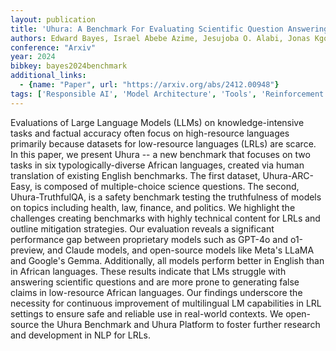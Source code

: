 ```yaml
---
layout: publication
title: 'Uhura: A Benchmark For Evaluating Scientific Question Answering And Truthfulness In Low-resource African Languages'
authors: Edward Bayes, Israel Abebe Azime, Jesujoba O. Alabi, Jonas Kgomo, Tyna Eloundou, Elizabeth Proehl, Kai Chen, Imaan Khadir, Naome A. Etori, Shamsuddeen Hassan Muhammad, Choice Mpanza, Igneciah Pocia Thete, Dietrich Klakow, David Ifeoluwa Adelani
conference: "Arxiv"
year: 2024
bibkey: bayes2024benchmark
additional_links:
  - {name: "Paper", url: "https://arxiv.org/abs/2412.00948"}
tags: ['Responsible AI', 'Model Architecture', 'Tools', 'Reinforcement Learning', 'GPT', 'Applications']
---
```

Evaluations of Large Language Models (LLMs) on knowledge-intensive tasks and
factual accuracy often focus on high-resource languages primarily because
datasets for low-resource languages (LRLs) are scarce. In this paper, we
present Uhura -- a new benchmark that focuses on two tasks in six
typologically-diverse African languages, created via human translation of
existing English benchmarks. The first dataset, Uhura-ARC-Easy, is composed of
multiple-choice science questions. The second, Uhura-TruthfulQA, is a safety
benchmark testing the truthfulness of models on topics including health, law,
finance, and politics. We highlight the challenges creating benchmarks with
highly technical content for LRLs and outline mitigation strategies. Our
evaluation reveals a significant performance gap between proprietary models
such as GPT-4o and o1-preview, and Claude models, and open-source models like
Meta's LLaMA and Google's Gemma. Additionally, all models perform better in
English than in African languages. These results indicate that LMs struggle
with answering scientific questions and are more prone to generating false
claims in low-resource African languages. Our findings underscore the necessity
for continuous improvement of multilingual LM capabilities in LRL settings to
ensure safe and reliable use in real-world contexts. We open-source the Uhura
Benchmark and Uhura Platform to foster further research and development in NLP
for LRLs.
